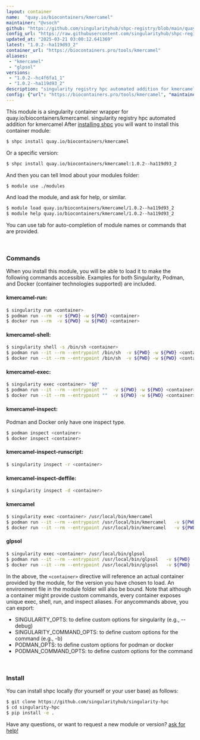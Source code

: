 ```yaml
---
layout: container
name:  "quay.io/biocontainers/kmercamel"
maintainer: "@vsoch"
github: "https://github.com/singularityhub/shpc-registry/blob/main/quay.io/biocontainers/kmercamel/container.yaml"
config_url: "https://raw.githubusercontent.com/singularityhub/shpc-registry/main/quay.io/biocontainers/kmercamel/container.yaml"
updated_at: "2025-03-21 03:00:12.641369"
latest: "1.0.2--ha119d93_2"
container_url: "https://biocontainers.pro/tools/kmercamel"
aliases:
 - "kmercamel"
 - "glpsol"
versions:
 - "1.0.2--hc4f6fa1_1"
 - "1.0.2--ha119d93_2"
description: "singularity registry hpc automated addition for kmercamel"
config: {"url": "https://biocontainers.pro/tools/kmercamel", "maintainer": "@vsoch", "description": "singularity registry hpc automated addition for kmercamel", "latest": {"1.0.2--ha119d93_2": "sha256:3ec068690aea86436331bd6dfc5829261d69505a8e402a4c79d728e89bbad294"}, "tags": {"1.0.2--hc4f6fa1_1": "sha256:c73a9cd0fab7231251c3879d36b99ede97d29d9671fe9295dd93744f0745121e", "1.0.2--ha119d93_2": "sha256:3ec068690aea86436331bd6dfc5829261d69505a8e402a4c79d728e89bbad294"}, "docker": "quay.io/biocontainers/kmercamel", "aliases": {"kmercamel": "/usr/local/bin/kmercamel", "glpsol": "/usr/local/bin/glpsol"}}
---
```


This module is a singularity container wrapper for quay.io/biocontainers/kmercamel.
singularity registry hpc automated addition for kmercamel
After [installing shpc](#install) you will want to install this container module:


```bash
$ shpc install quay.io/biocontainers/kmercamel
```

Or a specific version:

```bash
$ shpc install quay.io/biocontainers/kmercamel:1.0.2--ha119d93_2
```

And then you can tell lmod about your modules folder:

```bash
$ module use ./modules
```

And load the module, and ask for help, or similar.

```bash
$ module load quay.io/biocontainers/kmercamel/1.0.2--ha119d93_2
$ module help quay.io/biocontainers/kmercamel/1.0.2--ha119d93_2
```

You can use tab for auto-completion of module names or commands that are provided.

<br>

### Commands

When you install this module, you will be able to load it to make the following commands accessible.
Examples for both Singularity, Podman, and Docker (container technologies supported) are included.

#### kmercamel-run:

```bash
$ singularity run <container>
$ podman run --rm  -v ${PWD} -w ${PWD} <container>
$ docker run --rm  -v ${PWD} -w ${PWD} <container>
```

#### kmercamel-shell:

```bash
$ singularity shell -s /bin/sh <container>
$ podman run --it --rm --entrypoint /bin/sh  -v ${PWD} -w ${PWD} <container>
$ docker run --it --rm --entrypoint /bin/sh  -v ${PWD} -w ${PWD} <container>
```

#### kmercamel-exec:

```bash
$ singularity exec <container> "$@"
$ podman run --it --rm --entrypoint ""  -v ${PWD} -w ${PWD} <container> "$@"
$ docker run --it --rm --entrypoint ""  -v ${PWD} -w ${PWD} <container> "$@"
```

#### kmercamel-inspect:

Podman and Docker only have one inspect type.

```bash
$ podman inspect <container>
$ docker inspect <container>
```

#### kmercamel-inspect-runscript:

```bash
$ singularity inspect -r <container>
```

#### kmercamel-inspect-deffile:

```bash
$ singularity inspect -d <container>
```


#### kmercamel

```bash
$ singularity exec <container> /usr/local/bin/kmercamel
$ podman run --it --rm --entrypoint /usr/local/bin/kmercamel   -v ${PWD} -w ${PWD} <container> -c " $@"
$ docker run --it --rm --entrypoint /usr/local/bin/kmercamel   -v ${PWD} -w ${PWD} <container> -c " $@"
```


#### glpsol

```bash
$ singularity exec <container> /usr/local/bin/glpsol
$ podman run --it --rm --entrypoint /usr/local/bin/glpsol   -v ${PWD} -w ${PWD} <container> -c " $@"
$ docker run --it --rm --entrypoint /usr/local/bin/glpsol   -v ${PWD} -w ${PWD} <container> -c " $@"
```



In the above, the `<container>` directive will reference an actual container provided
by the module, for the version you have chosen to load. An environment file in the
module folder will also be bound. Note that although a container
might provide custom commands, every container exposes unique exec, shell, run, and
inspect aliases. For anycommands above, you can export:

 - SINGULARITY_OPTS: to define custom options for singularity (e.g., --debug)
 - SINGULARITY_COMMAND_OPTS: to define custom options for the command (e.g., -b)
 - PODMAN_OPTS: to define custom options for podman or docker
 - PODMAN_COMMAND_OPTS: to define custom options for the command

<br>

### Install

You can install shpc locally (for yourself or your user base) as follows:

```bash
$ git clone https://github.com/singularityhub/singularity-hpc
$ cd singularity-hpc
$ pip install -e .
```

Have any questions, or want to request a new module or version? [ask for help!](https://github.com/singularityhub/singularity-hpc/issues)